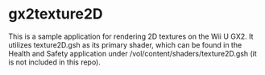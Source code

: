 # gx2texture2D

This is a sample application for rendering 2D textures on the Wii U GX2. It utilizes texture2D.gsh as its primary shader, which can be found in the Health and Safety application under /vol/content/shaders/texture2D.gsh (it is not included in this repo).
